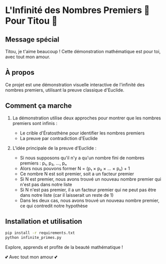 # L'Infinité des Nombres Premiers 💖 Pour Titou 💖

## Message spécial

Titou, je t'aime beaucoup ! Cette démonstration mathématique est pour toi, avec tout mon amour.

## À propos

Ce projet est une démonstration visuelle interactive de l'infinité des nombres premiers, utilisant la preuve classique d'Euclide.

## Comment ça marche

1. La démonstration utilise deux approches pour montrer que les nombres premiers sont infinis :
   - Le crible d'Ératosthène pour identifier les nombres premiers
   - La preuve par contradiction d'Euclide

2. L'idée principale de la preuve d'Euclide :
   - Si nous supposons qu'il n'y a qu'un nombre fini de nombres premiers : p₁, p₂, ..., pₙ
   - Alors nous pouvons former N = (p₁ × p₂ × ... × pₙ) + 1
   - Ce nombre N est soit premier, soit a un facteur premier
   - Si N est premier, nous avons trouvé un nouveau nombre premier qui n'est pas dans notre liste
   - Si N n'est pas premier, il a un facteur premier qui ne peut pas être dans notre liste (car il laisserait un reste de 1)
   - Dans les deux cas, nous avons trouvé un nouveau nombre premier, ce qui contredit notre hypothèse

## Installation et utilisation

```bash
pip install -r requirements.txt
python infinite_primes.py
```

Explore, apprends et profite de la beauté mathématique !

💕 Avec tout mon amour 💕